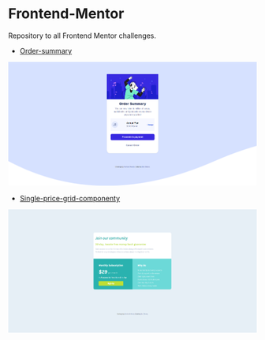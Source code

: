 # Frontend-Mentor
Repository to all Frontend Mentor challenges.

- [Order-summary](https://frontend-mentor-puce.vercel.app/)

<div align="center"><img src="https://github.com/qualeloii/Frontend-Mentor/blob/main/order-summary-component-main/image.png"></div>
  
 - [Single-price-grid-componenty](https://single-price-grid-component-two-zeta.vercel.app/)

<div align="center"><img src="https://github.com/qualeloii/Frontend-Mentor/blob/main/single-price-grid-component-master/image.png"></div>
